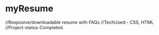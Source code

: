 # myResume
//Resposive/downloadable resume with FAQs
//TechUsed:- CSS, HTML 
//Project-status-Completed.
